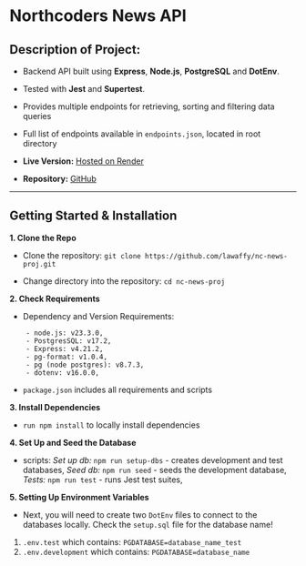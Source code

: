 # Northcoders News API

## Description of Project:

- Backend API built using **Express**, **Node.js**, **PostgreSQL** and **DotEnv**. 

- Tested with **Jest** and **Supertest**.

- Provides multiple endpoints for retrieving, sorting and filtering data queries

- Full list of endpoints available in `endpoints.json`, located in root directory

- **Live Version:** [Hosted on Render](https://nc-news-proj-be-api.onrender.com/api)
- **Repository:** [GitHub](https://github.com/lawaffy/nc-news-proj.git)

---

## Getting Started & Installation

**1. Clone the Repo**

- Clone the repository:
    `git clone https://github.com/lawaffy/nc-news-proj.git`

- Change directory into the repository:
    `cd nc-news-proj`

**2. Check Requirements**

- Dependency and Version Requirements:
```
    - node.js: v23.3.0,
    - PostgresSQL: v17.2,
    - Express: v4.21.2,
    - pg-format: v1.0.4,
    - pg (node postgres): v8.7.3,
    - dotenv: v16.0.0,
```
- `package.json` includes all requirements and scripts

**3. Install Dependencies**

- `run npm install` to locally install dependencies

**4. Set Up and Seed the Database**

- scripts:
    *Set up db:* `npm run setup-dbs` - creates development and test databases,
    *Seed db:* `npm run seed` - seeds the development database,
    *Tests:* `npm run test` - runs Jest test suites,

**5. Setting Up Environment Variables**

- Next, you will need to create two `DotEnv` files to connect to the databases locally. Check the `setup.sql` file for the database name!

1) `.env.test` which contains: `PGDATABASE=database_name_test`
2) `.env.development` which contains: `PGDATABASE=database_name`

